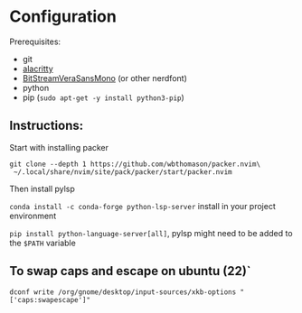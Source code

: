 # Configuration

Prerequisites:

- git
- [alacritty](https://github.com/alacritty/alacritty)
- [BitStreamVeraSansMono](https://github.com/ryanoasis/nerd-fonts/releases/download/v2.3.3/BitstreamVeraSansMono.zip) (or other nerdfont)
- python
- pip (`sudo apt-get -y install python3-pip`)


## Instructions:

Start with installing packer

```
git clone --depth 1 https://github.com/wbthomason/packer.nvim\
 ~/.local/share/nvim/site/pack/packer/start/packer.nvim
```

Then install pylsp

`conda install -c conda-forge python-lsp-server` 
install in your project environment

`pip install python-language-server[all]`, pylsp might need to be added to the `$PATH` variable

## To swap caps and escape on ubuntu (22)`
`dconf write /org/gnome/desktop/input-sources/xkb-options "['caps:swapescape']"`
